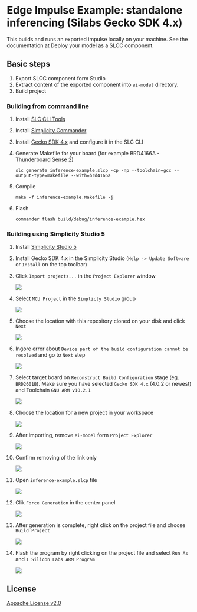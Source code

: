 # Edge Impulse Example: standalone inferencing (Silabs Gecko SDK 4.x)

This builds and runs an exported impulse locally on your machine. See the documentation at Deploy your model as a SLCC component.

## Basic steps

1. Export SLCC component form Studio
1. Extract content of the exported component into `ei-model` directory.
1. Build project

### Building from command line

1. Install [SLC CLI Tools](https://www.silabs.com/documents/public/user-guides/ug520-software-project-generation-configuration-with-slc-cli.pdf)
1. Install [Simplicity Commander](https://community.silabs.com/s/article/simplicity-commander?language=en_US)
1. Install [Gecko SDK 4.x](https://github.com/SiliconLabs/gecko_sdk) and configure it in the SLC CLI
1. Generate Makefile for your board (for example BRD4166A - Thunderboard Sense 2)

    ```
    slc generate inference-example.slcp -cp -np --toolchain=gcc --output-type=makefile --with=brd4166a
    ```

1. Compile

    ```
    make -f inference-example.Makefile -j
    ```

1. Flash

    ```
    commander flash build/debug/inference-example.hex
    ```

### Building using Simplicity Studio 5

1. Install [Simplicity Studio 5](https://www.silabs.com/developers/simplicity-studio)
1. Install Gecko SDK 4.x in the Simplicity Studio (`Help -> Update Software` or `Install` on the top toolbar)
1. Click `Import projects...` in the `Project Explorer` window

    ![](docs/1.png)

1. Select `MCU Project` in the `Simplicty Studio` group

    ![](docs/2.png)

1. Choose the location with this repository cloned on your disk and click `Next`

    ![](docs/3.png)

1. Ingore error about `Device part of the build configuration cannot be resolved` and go to `Next` step

    ![](docs/4.png)

1. Select target board on `Reconstruct Build Configuration` stage (eg. `BRD2601B`). Make sure you have selected `Gecko SDK 4.x` (4.0.2 or newest) and Toolchain `GNU ARM v10.2.1`

    ![](docs/5.png)

1. Choose the location for a new project in your workspace

    ![](docs/6.png)

1. After importing, remove `ei-model` form `Project Explorer`

    ![](docs/7.png)

1. Confirm removing of the link only

    ![](docs/8.png)

1. Open `inference-example.slcp` file

    ![](docs/9.png)

1. Clik `Force Generation` in the center panel

    ![](docs/10.png)

1. After generation is complete, right click on the project file and choose `Build Project`

    ![](docs/11.png)

1. Flash the program by right clicking on the project file and select `Run As` and `1 Silicon Labs ARM Program`

    ![](docs/12.png)

 ## License

 [Appache License v2.0](https://www.apache.org/licenses/LICENSE-2.0)
 